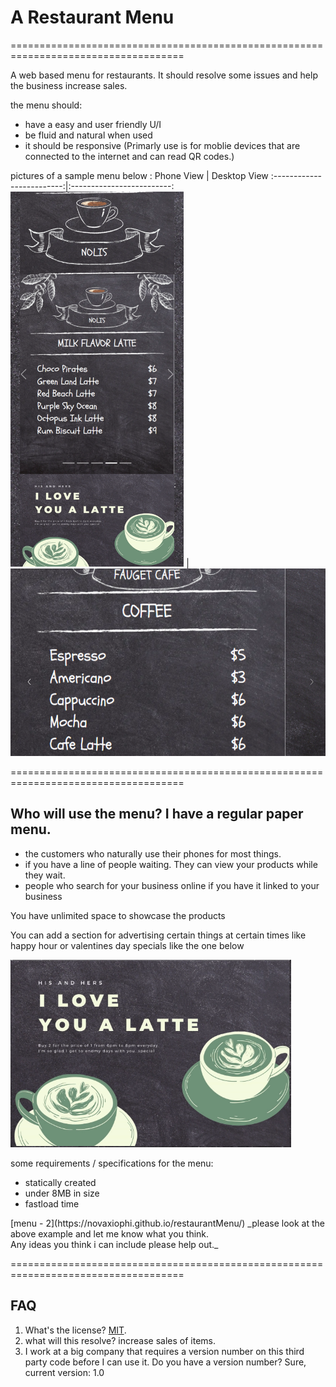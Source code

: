 # A Restaurant Menu
====================================================================================

A web based menu for restaurants.  It should resolve some issues and help the business increase sales.

the menu should:

- have a easy and user friendly U/I
- be fluid and natural when used
- it should be responsive (Primarly use is for moblie devices that are connected to the internet and can read QR codes.)

</hr>

pictures of a sample menu below :
Phone View             |  Desktop View
:-------------------------:|:-------------------------:
<img src="_menus.html.png" alt="view of menu" title="phone view" height="600"/>  |  <img src="desktop_menus.html.png" alt="view of menu 2" title="phone view" height="300"/>


====================================================================================
## Who will use the menu? I have a regular paper menu.

- the customers who naturally use their phones for most things.
- if you have a line of people waiting. They can view your products while they wait.
- people who search for your business online if you have it linked to your business

You have unlimited space to showcase the products 

You can add a section for advertising certain things at certain times like happy hour or valentines day specials like the one below

<img src="menuItems/adSectionanim.png" alt="view of menu 2" title="phone view" height="300"/>

<br>

some requirements / specifications for the menu:
- statically created
- under 8MB in size
- fastload time 

</hr>
[menu - 2](https://novaxiophi.github.io/restaurantMenu/)
_please look at the above example and let me know what you think. <br> Any ideas you think i can include please help out._

====================================================================================
## FAQ

1. What's the license? 
    [MIT](http://en.wikipedia.org/wiki/MIT_License).
2. what will this resolve?
    increase sales of items.
3. I work at a big company that requires a version number on this third party code before I can use it. Do you have a version number?
    Sure, current version: 1.0
